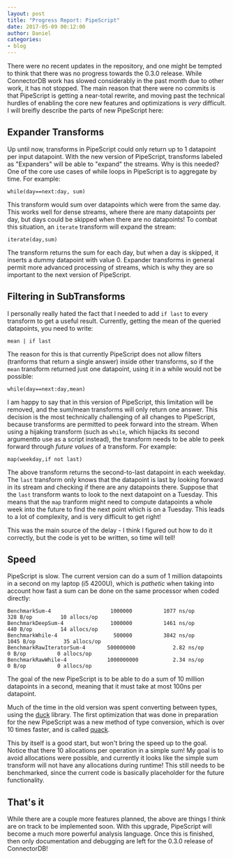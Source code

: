 ```yaml
---
layout: post
title: "Progress Report: PipeScript"
date: 2017-05-09 00:12:00
author: Daniel
categories:
- blog
---
```


There were no recent updates in the repository, and one might be tempted to think that there was no progress towards the 0.3.0 release. 
While ConnectorDB work has slowed considerably in the past month due to other work, it has not stopped.
The main reason that there were no commits is that PipeScript is getting a near-total rewrite, and moving past the technical hurdles
of enabling the core new features and optimizations is *very* difficult.  I will breifly describe the parts of new PipeScript here:

## Expander Transforms

Up until now, transforms in PipeScript could only return up to 1 datapoint per input datapoint. With the new version of PipeScript,
transforms labeled as "Expanders" will be able to "expand" the streams. Why is this needed? One of the core use cases of while loops
in PipeScript is to aggregate by time. For example:

```
while(day==next:day, sum)
```

This transform would sum over datapoints which were from the same day. This works well for dense streams, where there are many datapoints per day,
but days could be skipped when there are no datapoints! To combat this situation, an `iterate` transform will expand the stream:

```
iterate(day,sum)
```

The transform returns the sum for each day, but when a day is skipped, it inserts a dummy datapoint with value 0. 
Expander transforms in general permit more advanced processing of streams, which is why they are so important to the next version of PipeScript.

## Filtering in SubTransforms

I personally really hated the fact that I needed to add `if last` to every transform to get a useful result. Currently, getting the mean of the queried datapoints,
you need to write: 

```
mean | if last
```

The reason for this is that currently PipeScript does not allow filters (tranforms that return a single answer) inside other transforms, so if the `mean` transform
returned just one datapoint, using it in a while would not be possible:

```
while(day==next:day,mean)
```

I am happy to say that in this version of PipeScript, this limitation will be removed, and the sum/mean transforms will only return one answer.
This decision is the most technically challenging of all changes to PipeScript, because transforms are permitted to peek forward into the stream.
When using a hijaking transform (such as `while`, which hijacks its second argumentto use as a script instead), the transform needs to be able to peek forward
through *future values* of a transform. For example:

```
map(weekday,if not last)
```

The above transform returns the second-to-last datapoint in each weekday. The `last` transform only knows that the datapoint is last by looking forward in its stream
and checking if there are any datapoints there. Suppose that the `last` transform wants to look to the next datapoint on a Tuesday. This means that the `map` tranform might
need to compute datapoints a whole week into the future to find the next point which is on a Tuesday. This leads to a lot of complexity, and is very difficult to get right!

This was the main source of the delay - I think I figured out how to do it correctly, but the code is yet to be written, so time will tell!

## Speed

PipeScript is slow. The current version can do a sum of 1 million datapoints in a second on my laptop (i5 4200U), which is *pathetic* when taking into account
how fast a sum can be done on the same processor when coded directly:

```
BenchmarkSum-4              	 1000000	      1077 ns/op	     328 B/op	      10 allocs/op
BenchmarkDeepSum-4          	 1000000	      1461 ns/op	     440 B/op	      14 allocs/op
BenchmarkWhile-4            	  500000	      3842 ns/op	    1045 B/op	      35 allocs/op
BenchmarkRawIteratorSum-4   	500000000	         2.82 ns/op	       0 B/op	       0 allocs/op
BenchmarkRawWhile-4         	1000000000	         2.34 ns/op	       0 B/op	       0 allocs/op
```

The goal of the new PipeScript is to be able to do a sum of 10 million datapoints in a second,
meaning that it must take at most 100ns per datapoint.

Much of the time in the old version was spent converting between types, using the [duck](https://github.com/connectordb/duck) library.
The first optimization that was done in preparation for the new PipeScript was a new method of type conversion, which is over 10 times faster,
and is called [quack](https://github.com/connectordb/duck/quack).

This by itself is a good start, but won't bring the speed up to the goal. Notice that there 10 allocations per operation in a simple sum!
My goal is to avoid allocations were possible, and currently it looks like the simple sum transform will not have any allocations during runtime!
This still needs to be benchmarked, since the current code is basically placeholder for the future functionality.

## That's it

While there are a couple more features planned, the above are things I think are on track to be implemented soon. With this upgrade, PipeScript will become a much
more powerful analysis language. Once this is finished, then only documentation and debugging are left for the 0.3.0 release of ConnectorDB!

